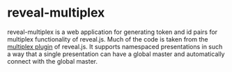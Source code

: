 reveal-multiplex
================

reveal-multiplex is a web application for generating token and id pairs for multiplex functionality of reveal.js. Much of the code is taken from the [multiplex plugin](https://github.com/hakimel/reveal.js/tree/master/plugin/multiplex) of reveal.js. It supports namespaced presentations in such a way that a single presentation can have a global master and automatically connect with the global master.
